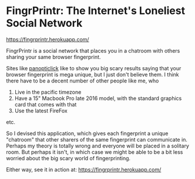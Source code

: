 # FingrPrintr: The Internet's Loneliest Social Network

https://fingrprintr.herokuapp.com/

FingrPrintr is a social network that places you in a chatroom with others sharing your same browser fingerprint.

Sites like [panopticlick](https://panopticlick.eff.org/results?aat=1#fingerprintTable) like to show you big scary results saying that your browser fingerprint is mega unique, but I just don't believe them. I think there have to be a decent number of other people like me, who

 1) Live in the pacific timezone
 2) Have a 15" Macbook Pro late 2016 model, with the standard graphics card that comes with that
 3) Use the latest FireFox

 etc.

So I devised this application, which gives each fingerprint a unique "chatroom" that other sharers of the same fingerprint can communicate in. Perhaps my theory is totally wrong and everyone will be placed in a solitary room. But perhaps it isn't, in which case we might be able to be a bit less worried about the big scary world of fingerprinting.

Either way, see it in action at: https://fingrprintr.herokuapp.com/